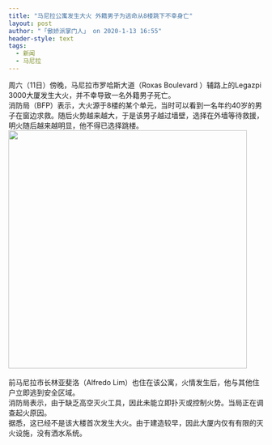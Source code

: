 ```yaml
---
title: "马尼拉公寓发生大火 外籍男子为逃命从8楼跳下不幸身亡"
layout: post
author: "「傲娇派掌门人」 on 2020-1-13 16:55"
header-style: text
tags:
  - 新闻
  - 马尼拉
---
```


<head></head>
<body>
  周六（11日）傍晚，马尼拉市罗哈斯大道（Roxas Boulevard ）辅路上的Legazpi 3000大厦发生大火，并不幸导致一名外籍男子死亡。
 <br> 消防局（BFP）表示，大火源于8楼的某个单元，当时可以看到一名年约40岁的男子在窗边求救。随后火势越来越大，于是该男子越过墙壁，选择在外墙等待救援，明火随后越来越明显，他不得已选择跳楼。
 <br> 
 <ignore_js_op> 
  <img aid="1326754" src="https://bbs.boniu123.cc/data/attachment/forum/202001/13/103534e0ee1eb85i0i60s3.png" zoomfile="data/attachment/forum/202001/13/103534e0ee1eb85i0i60s3.png" file="data/attachment/forum/202001/13/103534e0ee1eb85i0i60s3.png" width="471" inpost="1"> 
  <div class="tip tip_4 aimg_tip" id="aimg_1326754_menu" style="position: absolute; display: none" disautofocus="true"> 
   <div class="xs0"> 
    <p><strong>Fire.PNG</strong> <em class="xg1">(123.02 KB, 下载次数: 0)</em></p> 
    <p> <a href="forum.php?mod=attachment&amp;aid=MTMyNjc1NHw2YzhiMzIzN3wxNTc4OTc3NzY2fDB8NTUwNjYy&amp;nothumb=yes" target="_blank">下载附件</a> &nbsp;<a href="javascript:;" onclick="showWindow(this.id, this.getAttribute('url'), 'get', 0);" id="savephoto_1326754" url="home.php?mod=spacecp&amp;ac=album&amp;op=saveforumphoto&amp;aid=1326754&amp;handlekey=savephoto_1326754">保存到相册</a> </p> 
    <p class="xg1 y"><span title="2020-1-13 10:35">昨天&nbsp;10:35</span> 上传</p> 
   </div> 
   <div class="tip_horn"></div> 
  </div> 
 </ignore_js_op> 
 <br> 
 <br> 前马尼拉市长林亚斐洛（Alfredo Lim）也住在该公寓，火情发生后，他与其他住户立即逃到安全区域。
 <br> 消防局表示，由于缺乏高空灭火工具，因此未能立即扑灭或控制火势。当局正在调查起火原因。
 <br> 据悉，这已经不是该大楼首次发生大火。由于建造较早，因此大厦内仅有有限的灭火设施，没有洒水系统。
 <br> 
 <br>
</body>



